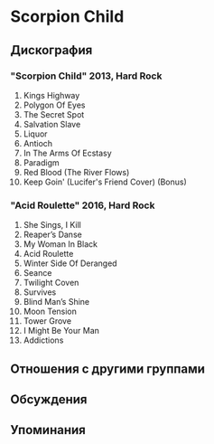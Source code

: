 # Scorpion Child



## Дискография

### "Scorpion Child" 2013, Hard Rock

01. Kings Highway
02. Polygon Of Eyes
03. The Secret Spot
04. Salvation Slave
05. Liquor
06. Antioch
07. In The Arms Of Ecstasy
08. Paradigm
09. Red Blood (The River Flows)
10. Keep Goin' (Lucifer's Friend Cover) (Bonus)

### "Acid Roulette" 2016, Hard Rock

01. She Sings, I Kill
02. Reaper’s Danse
03. My Woman In Black
04. Acid Roulette
05. Winter Side Of Deranged
06. Seance
07. Twilight Coven
08. Survives
09. Blind Man’s Shine
10. Moon Tension
11. Tower Grove
12. I Might Be Your Man
13. Addictions


## Отношения с другими группами


## Обсуждения


## Упоминания

